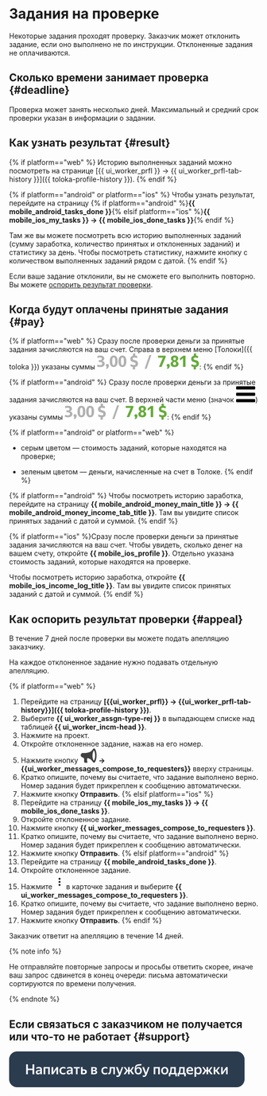 # Задания на проверке

Некоторые задания проходят проверку. Заказчик может отклонить задание, если оно выполнено не по инструкции. Отклоненные задания не оплачиваются.

## Сколько времени занимает проверка {#deadline}

Проверка может занять несколько дней. Максимальный и средний срок проверки указан в информации о задании.

## Как узнать результат {#result}

{% if platform=="web" %}
Историю выполненных заданий можно посмотреть на странице [{{ ui_worker_prfl }} → {{ ui_worker_prfl-tab-history }}]({{ toloka-profile-history }}).
{% endif %}

{% if platform=="android" or platform=="ios" %}
Чтобы узнать результат, перейдите на страницу {% if platform=="android" %}**{{ mobile_android_tasks_done }}**{% elsif platform=="ios" %}**{{ mobile_ios_my_tasks }} → {{ mobile_ios_done_tasks }}**{% endif %}

Там же вы можете посмотреть всю историю выполненных заданий (сумму заработка, количество принятых и отклоненных заданий) и статистику за день. Чтобы посмотреть статистику, нажмите кнопку с количеством выполненных заданий рядом с датой.
{% endif %}

Если ваше задание отклонили, вы не сможете его выполнить повторно. Вы можете [оспорить результат проверки](#appeal).

## Когда будут оплачены принятые задания {#pay}

{% if platform=="web" %}
Сразу после проверки деньги за принятые задания зачисляются на ваш счет. Справа в верхнем меню [Толоки]({{ toloka }}) указаны суммы ![](assets/balance.svg):
{% endif %}

{% if platform=="android" %}
Сразу после проверки деньги за принятые задания зачисляются на ваш счет. В верхней части меню (значок ![](assets/menu.svg)) указаны суммы ![](assets/balance.svg):
{% endif %}

{% if platform=="android" or platform=="web" %}
- серым цветом — стоимость заданий, которые находятся на проверке;

- зеленым цветом — деньги, начисленные на счет в Толоке.
{% endif %}

{% if platform=="android" %}
Чтобы посмотреть историю заработка, перейдите на страницу **{{ mobile_android_money_main_title }} → {{ mobile_android_money_income_tab_title }}**. Там вы увидите список принятых заданий с датой и суммой.
{% endif %}

{% if platform=="ios" %}Сразу после проверки деньги за принятые задания зачисляются на ваш счет. Чтобы увидеть, сколько денег на вашем счету, откройте **{{ mobile_ios_profile }}**. Отдельно указана стоимость заданий, которые находятся на проверке.

Чтобы посмотреть историю заработка, откройте **{{ mobile_ios_income_log_title }}**. Там вы увидите список принятых заданий с датой и суммой.
{% endif %}
## Как оспорить результат проверки {#appeal}

В течение 7 дней после проверки вы можете подать апелляцию заказчику.

На каждое отклоненное задание нужно подавать отдельную апелляцию.

{% if platform=="web" %}
1. Перейдите на страницу **[{{ui_worker_prfl}} → {{ui_worker_prfl-tab-history}}]({{ toloka-profile-history }})**.
1. Выберите **{{ ui_worker_assgn-type-rej }}** в выпадающем списке над таблицей **{{ ui_worker_incm-head }}**.
1. Нажмите на проект.
1. Откройте отклоненное задание, нажав на его номер.
1. Нажмите кнопку **![](assets/loudspeaker.svg) → {{ui_worker_messages_compose_to_requesters}}** вверху страницы.
1. Кратко опишите, почему вы считаете, что задание выполнено верно. Номер задания будет прикреплен к сообщению автоматически.
1. Нажмите кнопку **Отправить**.
{% elsif platform=="ios" %}
1. Перейдите на страницу **{{ mobile_ios_my_tasks }} → {{ mobile_ios_done_tasks }}**.
1. Откройте отклоненное задание.
1. Нажмите кнопку **{{ ui_worker_messages_compose_to_requesters }}**.
1. Кратко опишите, почему вы считаете, что задание выполнено верно. Номер задания будет прикреплен к сообщению автоматически.
1. Нажмите кнопку **Отправить**.
{% elsif platform=="android" %}
1. Перейдите на страницу **{{ mobile_android_tasks_done }}**.
1. Откройте отклоненное задание.
1. Нажмите ![](assets/kebab-menu_1.jpg) в карточке задания и выберите **{{ ui_worker_messages_compose_to_requesters }}**.
1. Кратко опишите, почему вы считаете, что задание выполнено верно. Номер задания будет прикреплен к сообщению автоматически.
1. Нажмите кнопку **Отправить**.
{% endif %}

Заказчик ответит на апелляцию в течение 14 дней.

{% note info %}

Не отправляйте повторные запросы и просьбы ответить скорее, иначе ваш запрос сдвинется в конец очереди: письма автоматически сортируются по времени получения.

{% endnote %}


## Если связаться с заказчиком не получается или что-то не работает {#support}

[![](assets/buttons/contact-support.svg)](troubleshooting/troubleshooting.md#not_working_properly)

